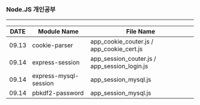 ### Node.JS 개인공부
---
|DATE|Module Name|File Name|
|----|----|---|
|09.13|cookie-parser|app_cookie_couter.js / app_cookie_cert.js|
|09.14|express-session|app_session_couter.js / app_session_login.js|
|09.14|express-mysql-session|app_session_mysql.js|
|09.14|pbkdf2-password|app_session_mysql.js|